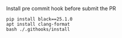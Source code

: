 Install pre commit hook before submit the PR
```
pip install black==25.1.0
apt install clang-format
bash ./.githooks/install
```
